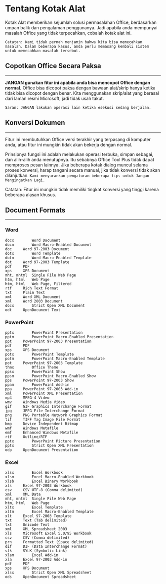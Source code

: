 # Tentang Kotak Alat

Kotak Alat memberikan sejumlah solusi permasalahan Office, berdasarkan umpan balik dan pengalaman penggunanya. Jadi apabila anda mempunyai masalah Office yang tidak terpecahkan, cobalah kotak alat ini.

`Catatan: Kami tidak pernah menjamin bahwa kita bisa memecahkan masalah. Dalam beberapa kasus, anda perlu memasang kembali sistem untuk memecahkan masalah tersebut.`

## Copotkan Office Secara Paksa

---

**JANGAN gunakan fitur ini apabila anda bisa mencopot Office dengan normal.** Office bisa dicopot paksa dengan bawaan alat/skrip hanya ketika tidak bisa dicopot dengan benar. Kita menggunakan skrip/alat yang berasal dari laman resmi Microsoft, jadi tidak usah takut.

`Saran: JANGAN lakukan operasi lain ketika esekusi sedang berjalan.`

## Konversi Dokumen

---

Fitur ini membutuhkan Office versi terakhir yang terpasang di komputer anda, atau fitur ini mungkin tidak akan bekerja dengan normal.

Prinsipnya fungsi ini adalah melakukan operasi terbuka, simpan sebagai, dan alih-alih anda menutupnya. Itu sebabnya Office Tool Plus tidak dapat memproses pesan lainnya. Jika beberapa kotak dialog muncul selama proses konversi, harap tangani secara manual, jika tidak konversi tidak akan dilanjutkan. `Kami menyarankan pengaturan beberapa tips untuk Jangan Mengingatkan Lagi.`


Catatan: Fitur ini mungkin tidak memiliki tingkat konversi yang tinggi karena beberapa alasan khusus.

## Document Formats

---

### Word

```
docx		Word Document
docm		Word Macro-Enabled Document
doc		Word 97-2003 Document
dotx		Word Template
dotm		Word Macro-Enabled Template
dot		Word 97-2003 Template
pdf		PDF
xps		XPS Document
mht, mhtml	Single File Web Page
htm, html	Web Page
htm, html	Web Page, Filtered
rtf		Rich Text Format
txt		Plain Text
xml		Word XML Document
xml		Word 2003 Document
docx		Strict Open XML Document
odt		OpenDocument Text
```

### PowerPoint

```
pptx		PowerPoint Presentation
pptm		PowerPoint Macro-Enabled Presentation
ppt		PowerPoint 97-2003 Presentation
pdf		PDF
xps		XPS Document
potx		PowerPoint Template
potm		PowerPoint Macro-Enabled Template
pot		PowerPoint 97-2003 Template
thmx		Office Theme
ppsx		PowerPoint Show
ppsm		PowerPoint Macro-Enabled Show
pps		PowerPoint 97-2003 Show
ppam		PowerPoint Add-in
ppa		PowerPoint 97-2003 Add-in
xml		PowerPoint XML Presentation
mp4		MPEG-4 Video
wmv		Windows Media Video
gif		GIF Graphics Interchange Format
jpg		JPEG File Interchange Format
png		PNG Portable Network Graphics Format
tif		TIFF Tag Image File Format
bmp		Device Independent Bitmap
wmf		Windows Metafile
emf		Enhanced Windows Metafile
rtf		Outline/RTF
pptx		PowerPoint Picture Presentation
pptx		Strict Open XML Presentation
odp		OpenDocument Presentation
```

### Excel

```
xlsx		Excel Workbook
xlsm		Excel Macro-Enabled Workbook
xlsb		Excel Binary Workbook
xls		Excel 97-2003 Workbook
csv		CSV UTF-8 (Comma delimited)
xml		XML Data
mht, mhtml	Single File Web Page
htm, html	Web Page
xltx		Excel Template
xltm		Excel Macro-Enabled Template
xlt		Excel 97-2003 Template
txt		Text (Tab delimited)
txt		Unicode Text
xml		XML Spreadsheet 2003
xls		Microsoft Excel 5.0/95 Workbook
csv		CSV (Comma delimited)
prn		Formatted Text (Space delimited)
dif		DIF (Data Interchange Format)
slk		SYLK (Symbolic Link)
xlam		Excel Add-in
xla		Excel 97-2003 Add-in
pdf		PDF
xps		XPS Document
xlsx		Strict Open XML Spreadsheet
ods		OpenDocument Spreadsheet
```
